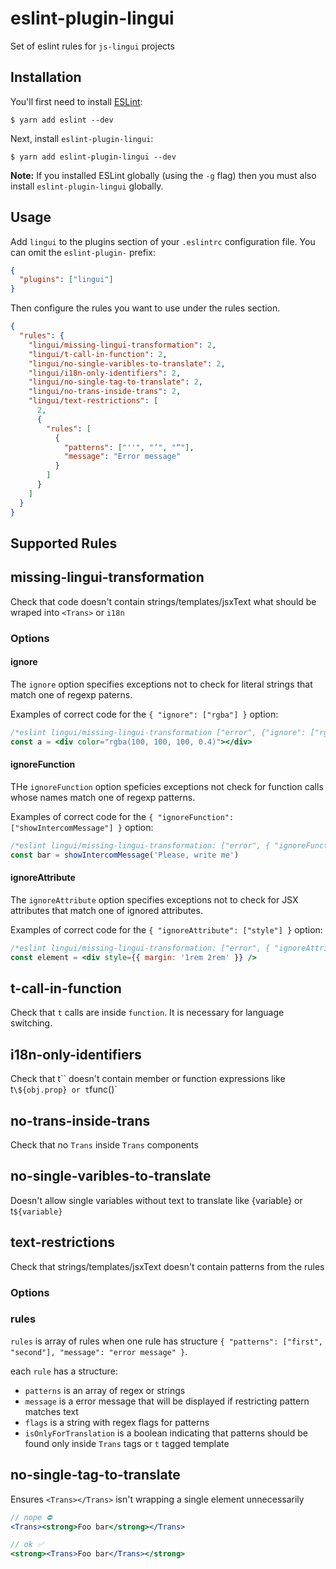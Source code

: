 # eslint-plugin-lingui

Set of eslint rules for `js-lingui` projects

## Installation

You'll first need to install [ESLint](http://eslint.org):

```
$ yarn add eslint --dev
```

Next, install `eslint-plugin-lingui`:

```
$ yarn add eslint-plugin-lingui --dev
```

**Note:** If you installed ESLint globally (using the `-g` flag) then you must also install `eslint-plugin-lingui` globally.

## Usage

Add `lingui` to the plugins section of your `.eslintrc` configuration file. You can omit the `eslint-plugin-` prefix:

```json
{
  "plugins": ["lingui"]
}
```

Then configure the rules you want to use under the rules section.

```json
{
  "rules": {
    "lingui/missing-lingui-transformation": 2,
    "lingui/t-call-in-function": 2,
    "lingui/no-single-varibles-to-translate": 2,
    "lingui/i18n-only-identifiers": 2,
    "lingui/no-single-tag-to-translate": 2,
    "lingui/no-trans-inside-trans": 2,
    "lingui/text-restrictions": [
      2,
      {
        "rules": [
          {
            "patterns": ["''", "’", "“"],
            "message": "Error message"
          }
        ]
      }
    ]
  }
}
```

## Supported Rules

## missing-lingui-transformation

Check that code doesn't contain strings/templates/jsxText what should be wraped into `<Trans>` or `i18n`

### Options

#### ignore

The `ignore` option specifies exceptions not to check for
literal strings that match one of regexp paterns.

Examples of correct code for the `{ "ignore": ["rgba"] }` option:

```jsx
/*eslint lingui/missing-lingui-transformation ["error", {"ignore": ["rgba"]}]*/
const a = <div color="rgba(100, 100, 100, 0.4)"></div>
```

#### ignoreFunction

THe `ignoreFunction` option speficies exceptions not check for
function calls whose names match one of regexp patterns.

Examples of correct code for the `{ "ignoreFunction": ["showIntercomMessage"] }` option:

```js
/*eslint lingui/missing-lingui-transformation: ["error", { "ignoreFunction": ["showIntercomMessage"] }]*/
const bar = showIntercomMessage('Please, write me')
```

#### ignoreAttribute

The `ignoreAttribute` option specifies exceptions not to check for JSX attributes that match one of ignored attributes.

Examples of correct code for the `{ "ignoreAttribute": ["style"] }` option:

```jsx
/*eslint lingui/missing-lingui-transformation: ["error", { "ignoreAttribute": ["style"] }]*/
const element = <div style={{ margin: '1rem 2rem' }} />
```

## t-call-in-function

Check that `t` calls are inside `function`. It is necessary for language switching.

## i18n-only-identifiers

Check that t`` doesn't contain member or function expressions like t`\${obj.prop} or t`func()`

## no-trans-inside-trans

Check that no `Trans` inside `Trans` components

## no-single-varibles-to-translate

Doesn't allow single variables without text to translate like <Trans>{variable}</Trans> or t`${variable}`

## text-restrictions

Check that strings/templates/jsxText doesn't contain patterns from the rules

### Options

### rules

`rules` is array of rules when one rule has structure `{ "patterns": ["first", "second"], "message": "error message" }`.

each `rule` has a structure:

- `patterns` is an array of regex or strings
- `message` is a error message that will be displayed if restricting pattern matches text
- `flags` is a string with regex flags for patterns
- `isOnlyForTranslation` is a boolean indicating that patterns should be found only inside `Trans` tags or `t` tagged template

## no-single-tag-to-translate

Ensures `<Trans></Trans>` isn't wrapping a single element unnecessarily

```jsx
// nope ⛔️
<Trans><strong>Foo bar</strong></Trans>

// ok ✅
<strong><Trans>Foo bar</Trans></strong>
```
